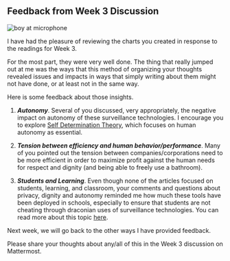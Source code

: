 ## Feedback from Week 3 Discussion

![boy at microphone](https://images.unsplash.com/photo-1453738773917-9c3eff1db985?q=80&w=1770&auto=format&fit=crop&ixlib=rb-4.0.3&ixid=M3wxMjA3fDB8MHxwaG90by1wYWdlfHx8fGVufDB8fHx8fA%3D%3D)

I have had the pleasure of reviewing the charts you created in response to the readings for Week 3. 

For the most part, they were very well done. The thing that really jumped out at me was the ways that this method of organizing your thoughts revealed issues and impacts in ways that simply writing about them might not have done, or at least not in the same way.

Here is some feedback about those insights.

1. ***Autonomy***. Several of you discussed, very appropriately, the negative impact on autonomy of these surveillance technologies. I encourage you to explore [Self Determination Theory](https://selfdeterminationtheory.org/topics/application-basic-psychological-needs/), which focuses on human autonomy as essential.

2. ***Tension between efficiency and human behavior/performance***. Many of you pointed out the tension between companies/corporations need to be more efficient in order to maximize profit against the human needs for respect and dignity (and being able to freely use a bathroom).

3. ***Students and Learning***. Even though none of the articles focused on students, learning, and classroom, your comments and questions about privacy, dignity and autonomy reminded me how much these tools have been deployed in schools, especially to ensure that students are not cheating through draconian uses of surveillance technologies. You can read more about this topic [here](https://www.ahead.ie/journal/CEOs-Corner-AI-is-here-If-we-fight-it-we-ll-loose-and-so-will-our-studentsl).

Next week, we will go back to the other ways I have provided feedback. 

Please share your thoughts about any/all of this in the Week 3 discussion on Mattermost.
